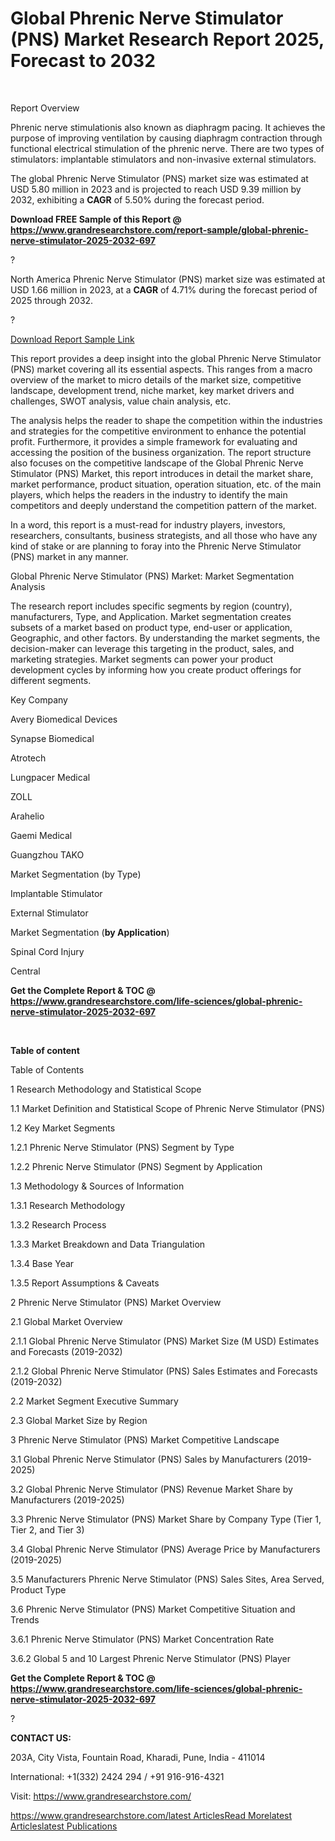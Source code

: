 <h1>Global Phrenic Nerve Stimulator (PNS) Market Research Report 2025, Forecast to 2032</h1><br/><p>Report Overview</p>
 
 
 
 <p>Phrenic nerve stimulationis also known as diaphragm pacing. It achieves the purpose of improving ventilation by causing diaphragm contraction through functional electrical stimulation of the phrenic nerve. There are two types of stimulators: implantable stimulators and non-invasive external stimulators.</p>
 
 
 
 <p>The global Phrenic Nerve Stimulator (PNS) market size was estimated at USD 5.80 million in 2023 and is projected to reach USD 9.39 million by 2032, exhibiting a <strong>CAGR</strong> of 5.50% during the forecast period.</p>
 
 
 
 <div><b>Download FREE Sample of this Report @ <a href="https://www.grandresearchstore.com/report-sample/global-phrenic-nerve-stimulator-2025-2032-697">https://www.grandresearchstore.com/report-sample/global-phrenic-nerve-stimulator-2025-2032-697</a></b></div>
 
 
 
 <p>? </p>
 
 
 
 <p>North America Phrenic Nerve Stimulator (PNS) market size was estimated at USD 1.66 million in 2023, at a <strong>CAGR</strong> of 4.71% during the forecast period of 2025 through 2032.</p>
 
 
 
 <p>? </p>
 
 
 
 <p><a href="https://www.grandresearchstore.com/mr-admin/report-sample/global-phrenic-nerve-stimulator-2025-2032-697">Download Report Sample Link</a></p>
 
 
 
 <p>This report provides a deep insight into the global Phrenic Nerve Stimulator (PNS) market covering all its essential aspects. This ranges from a macro overview of the market to micro details of the market size, competitive landscape, development trend, niche market, key market drivers and challenges, SWOT analysis, value chain analysis, etc.</p>
 
 
 
 <p>The analysis helps the reader to shape the competition within the industries and strategies for the competitive environment to enhance the potential profit. Furthermore, it provides a simple framework for evaluating and accessing the position of the business organization. The report structure also focuses on the competitive landscape of the Global Phrenic Nerve Stimulator (PNS) Market, this report introduces in detail the market share, market performance, product situation, operation situation, etc. of the main players, which helps the readers in the industry to identify the main competitors and deeply understand the competition pattern of the market.</p>
 
 
 
 <p>In a word, this report is a must-read for industry players, investors, researchers, consultants, business strategists, and all those who have any kind of stake or are planning to foray into the Phrenic Nerve Stimulator (PNS) market in any manner.</p>
 
 
 
 <p>Global Phrenic Nerve Stimulator (PNS) Market: Market Segmentation Analysis</p>
 
 
 
 <p>The research report includes specific segments by region (country), manufacturers, Type, and Application. Market segmentation creates subsets of a market based on product type, end-user or application, Geographic, and other factors. By understanding the market segments, the decision-maker can leverage this targeting in the product, sales, and marketing strategies. Market segments can power your product development cycles by informing how you create product offerings for different segments.</p>
 
 
 
 <p>Key Company</p>
 
 
 
 <p>Avery Biomedical Devices</p>
 
 
 
 <p>Synapse Biomedical</p>
 
 
 
 <p>Atrotech</p>
 
 
 
 <p>Lungpacer Medical</p>
 
 
 
 <p>ZOLL</p>
 
 
 
 <p>Arahelio</p>
 
 
 
 <p>Gaemi Medical</p>
 
 
 
 <p>Guangzhou TAKO</p>
 
 
 
 <p>Market Segmentation (by Type)</p>
 
 
 
 <p>Implantable Stimulator</p>
 
 
 
 <p>External Stimulator</p>
 
 
 
 <p>Market Segmentation (<strong>by Application</strong>)</p>
 
 
 
 <p>Spinal Cord Injury</p>
 
 
 
 <p>Central</p>
 
 
 
 <div><b>Get the Complete Report & TOC @ <a href="https://www.grandresearchstore.com/life-sciences/global-phrenic-nerve-stimulator-2025-2032-697">https://www.grandresearchstore.com/life-sciences/global-phrenic-nerve-stimulator-2025-2032-697</a></b></div>
 
 
 
 <p><br />
 
 <b>Table of content</b></p>
 
 
 
 <p>Table of Contents<br />
 
 1 Research Methodology and Statistical Scope<br />
 
 1.1 Market Definition and Statistical Scope of Phrenic Nerve Stimulator (PNS)<br />
 
 1.2 Key Market Segments<br />
 
 1.2.1 Phrenic Nerve Stimulator (PNS) Segment by Type<br />
 
 1.2.2 Phrenic Nerve Stimulator (PNS) Segment by Application<br />
 
 1.3 Methodology & Sources of Information<br />
 
 1.3.1 Research Methodology<br />
 
 1.3.2 Research Process<br />
 
 1.3.3 Market Breakdown and Data Triangulation<br />
 
 1.3.4 Base Year<br />
 
 1.3.5 Report Assumptions & Caveats<br />
 
 2 Phrenic Nerve Stimulator (PNS) Market Overview<br />
 
 2.1 Global Market Overview<br />
 
 2.1.1 Global Phrenic Nerve Stimulator (PNS) Market Size (M USD) Estimates and Forecasts (2019-2032)<br />
 
 2.1.2 Global Phrenic Nerve Stimulator (PNS) Sales Estimates and Forecasts (2019-2032)<br />
 
 2.2 Market Segment Executive Summary<br />
 
 2.3 Global Market Size by Region<br />
 
 3 Phrenic Nerve Stimulator (PNS) Market Competitive Landscape<br />
 
 3.1 Global Phrenic Nerve Stimulator (PNS) Sales by Manufacturers (2019-2025)<br />
 
 3.2 Global Phrenic Nerve Stimulator (PNS) Revenue Market Share by Manufacturers (2019-2025)<br />
 
 3.3 Phrenic Nerve Stimulator (PNS) Market Share by Company Type (Tier 1, Tier 2, and Tier 3)<br />
 
 3.4 Global Phrenic Nerve Stimulator (PNS) Average Price by Manufacturers (2019-2025)<br />
 
 3.5 Manufacturers Phrenic Nerve Stimulator (PNS) Sales Sites, Area Served, Product Type<br />
 
 3.6 Phrenic Nerve Stimulator (PNS) Market Competitive Situation and Trends<br />
 
 3.6.1 Phrenic Nerve Stimulator (PNS) Market Concentration Rate<br />
 
 3.6.2 Global 5 and 10 Largest Phrenic Nerve Stimulator (PNS) Player</p>
 
 
 
 <div><b>Get the Complete Report & TOC @ <a href="https://www.grandresearchstore.com/life-sciences/global-phrenic-nerve-stimulator-2025-2032-697">https://www.grandresearchstore.com/life-sciences/global-phrenic-nerve-stimulator-2025-2032-697</a></b></div>
 
 
 
 <p>? </p>
 
 
 
 <p><b>CONTACT US:</b><br />
 
 203A, City Vista, Fountain Road, Kharadi, Pune, India - 411014<br />
 
 International: +1(332) 2424 294 / +91 916-916-4321<br />
 
 Visit: <a href="https://www.grandresearchstore.com/">https://www.grandresearchstore.com/</a><br />
 
 <a href="https://gyeongbokgung.com">https://www.grandresearchstore.com/</a><a href="https://hallyeomaritime.com">latest Articles</a><a href="https://jingwansa.com">Read More</a><a href="https://nguoiviet.jp/">latest Articles</a><a href="https://www.intelmarketresearch.com/">latest Publications</a></p>